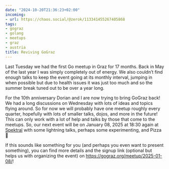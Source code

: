 ```yaml
---
date: "2024-10-20T21:36:23+02:00"
incoming:
- url: https://chaos.social/@zerok/113341455267405868
tags:
- gograz
- golang
- meetups
- graz
- austria
title: Reviving GoGraz
---
```


Last Tuesday we had the first Go meetup in Graz for 17 months. Back in May of the last year I was simply completely out of energy. We also couldn’t find enough talks to keep the event going at its monthly interval, jumping in when possible but due to health issues it was just too much and so the summer break tuned out to be over a year long.

For the 10th anniversary Dorian and I are now trying to bring GoGraz back! We had a long discussions on Wednesday with lots of ideas and topics flying around. So for now we will probably have one meetup roughly every quarter, hopefully with lots of smaller talks, dojos, and more in the future! This can only work with a lot of help and talks by those that come to the meetups. So, our next event will be on January 08, 2025 at 18:30 again at [Spektral]([https://spektral.at](https://spektral.at/)) with some lightning talks, perhaps some experimenting, and Pizza 🙂

If this sounds like something for you (and perhaps you even want to present something), you can find more details and the signup link (optional but helps us with organizing the event) on <https://gograz.org/meetup/2025-01-08/>!

